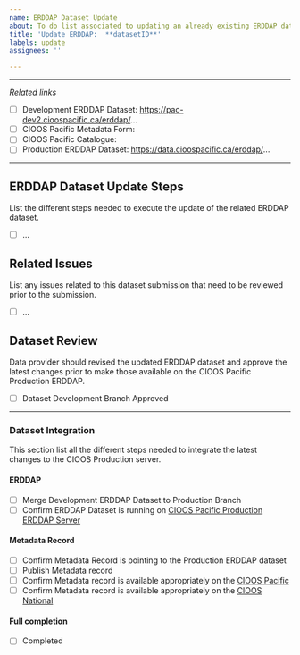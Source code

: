 ```yaml
---
name: ERDDAP Dataset Update
about: To do list associated to updating an already existing ERDDAP dataset
title: 'Update ERDDAP:  **datasetID**'
labels: update
assignees: ''

---
```


-----
*Related links*
- [ ] Development ERDDAP Dataset: https://pac-dev2.cioospacific.ca/erddap/...
- [ ] CIOOS Pacific Metadata Form:
- [ ] CIOOS Pacific Catalogue:
- [ ] Production ERDDAP Dataset: https://data.cioospacific.ca/erddap/...
-----

## ERDDAP Dataset Update Steps
List the different steps needed to execute the update of the related ERDDAP dataset.

- [ ] ...

## Related Issues
List any issues related to this dataset submission that need to be reviewed prior to the submission.

- [ ] ...

## Dataset Review
Data provider should revised the updated ERDDAP dataset and approve the latest changes prior to make those available on the CIOOS Pacific Production ERDDAP.

- [ ] Dataset Development Branch Approved

------
### Dataset Integration 
This section list all the different steps needed to integrate the latest changes to the CIOOS Production server.
#### ERDDAP

- [ ] Merge Development  ERDDAP Dataset to Production Branch
- [ ] Confirm ERDDAP Dataset is running on [CIOOS Pacific Production ERDDAP Server](https://data.cioospacific.ca/erddap/index.html)

#### Metadata Record

- [ ] Confirm Metadata Record is pointing to the Production ERDDAP dataset
- [ ] Publish Metadata record
- [ ] Confirm Metadata record is available appropriately on the [CIOOS Pacific](https://catalogue.cioospacific.ca/dataset)
- [ ] Confirm Metadata record is available appropriately on the [CIOOS National](https://catalogue.cioos.ca/dataset)

#### Full completion
- [ ] Completed
